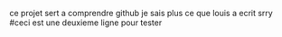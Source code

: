 ce projet sert a comprendre github je sais plus ce que louis a ecrit srry
#ceci est une deuxieme ligne pour tester
